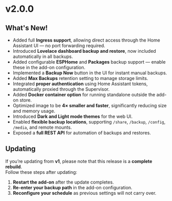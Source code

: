 # v2.0.0

## What's New!
- Added full **Ingress support**, allowing direct access through the Home Assistant UI — no port forwarding required.  
- Introduced **Lovelace dashboard backup and restore**, now included automatically in all backups.  
- Added configurable **ESPHome** and **Packages** backup support — enable these in the add-on configuration.  
- Implemented a **Backup Now** button in the UI for instant manual backups.  
- Added **Max Backups** retention setting to manage storage limits.  
- Integrated **proper authentication** using Home Assistant tokens, automatically proxied through the Supervisor.  
- Added **Docker container option** for running standalone outside the add-on store.  
- Optimized image to be **4× smaller and faster**, significantly reducing size and memory usage.  
- Introduced **Dark and Light mode themes** for the web UI.  
- Enabled **flexible backup locations**, supporting `/share`, `/backup`, `/config`, `/media`, and remote mounts.  
- Exposed a **full REST API** for automation of backups and restores.

## Updating
If you’re updating from **v1**, please note that this release is a **complete rebuild**.  
Follow these steps after updating:
1. **Restart the add-on** after the update completes.  
2. **Re-enter your backup path** in the add-on configuration.  
3. **Reconfigure your schedule** as previous settings will not carry over.